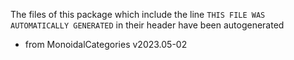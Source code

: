 The files of this package which include the line `THIS FILE WAS AUTOMATICALLY GENERATED` in their header have been autogenerated

* from MonoidalCategories v2023.05-02
